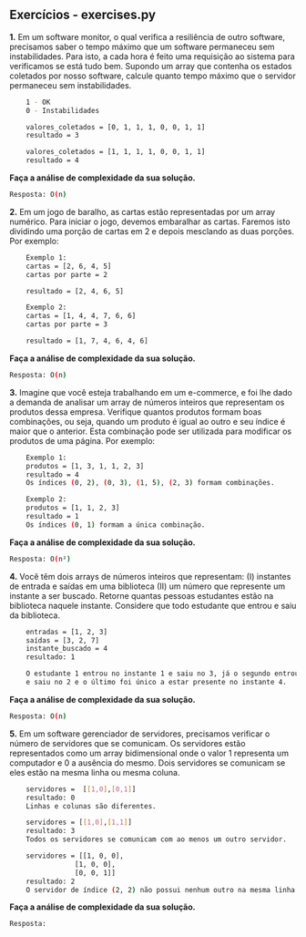 ## Exercícios - exercises.py

**1.** Em um software monitor, o qual verifica a resiliência de outro software, precisamos saber o tempo máximo que um software permaneceu sem instabilidades. Para isto, a cada hora é feito uma requisição ao sistema para verificamos se está tudo bem. Supondo um array que contenha os estados coletados por nosso software, calcule quanto tempo máximo que o servidor permaneceu sem instabilidades.
```sh
    1 - OK
    0 - Instabilidades

    valores_coletados = [0, 1, 1, 1, 0, 0, 1, 1]
    resultado = 3

    valores_coletados = [1, 1, 1, 1, 0, 0, 1, 1]
    resultado = 4
```
**Faça a análise de complexidade da sua solução.**
```sh
Resposta: O(n)
```

**2.** Em um jogo de baralho, as cartas estão representadas por um array numérico. Para iniciar o jogo, devemos embaralhar as cartas. Faremos isto dividindo uma porção de cartas em 2 e depois mesclando as duas porções. Por exemplo:
```sh
    Exemplo 1:
    cartas = [2, 6, 4, 5]
    cartas por parte = 2

    resultado = [2, 4, 6, 5]

    Exemplo 2:
    cartas = [1, 4, 4, 7, 6, 6]
    cartas por parte = 3

    resultado = [1, 7, 4, 6, 4, 6]
```
**Faça a análise de complexidade da sua solução.**
```sh
Resposta: O(n)
```

**3.** Imagine que você esteja trabalhando em um e-commerce, e foi lhe dado a demanda de analisar um array de números inteiros que representam os produtos dessa empresa. Verifique quantos produtos formam boas combinações, ou seja, quando um produto é igual ao outro e seu índice é maior que o anterior. Esta combinação pode ser utilizada para modificar os produtos de uma página. Por exemplo:
```sh
    Exemplo 1:
    produtos = [1, 3, 1, 1, 2, 3]
    resultado = 4
    Os índices (0, 2), (0, 3), (1, 5), (2, 3) formam combinações.

    Exemplo 2:
    produtos = [1, 1, 2, 3]
    resultado = 1
    Os índices (0, 1) formam a única combinação.
```
**Faça a análise de complexidade da sua solução.**
```sh
Resposta: O(n²)
```

**4.** Você têm dois arrays de números inteiros que representam: (I) instantes de entrada e saídas em uma biblioteca (II) um número que represente um instante a ser buscado. Retorne quantas pessoas estudantes estão na biblioteca naquele instante. Considere que todo estudante que entrou e saiu da biblioteca.
```sh
    entradas = [1, 2, 3]
    saídas = [3, 2, 7]
    instante_buscado = 4
    resultado: 1

    O estudante 1 entrou no instante 1 e saiu no 3, já o segundo entrou
    e saiu no 2 e o último foi único a estar presente no instante 4.
```
**Faça a análise de complexidade da sua solução.**
```sh
Resposta: O(n)
```

**5.** Em um software gerenciador de servidores, precisamos verificar o número de servidores que se comunicam. Os servidores estão representados como um array bidimensional onde o valor 1 representa um computador e 0 a ausência do mesmo. Dois servidores se comunicam se eles estão na mesma linha ou mesma coluna.
```sh
    servidores =  [[1,0],[0,1]]
    resultado: 0
    Linhas e colunas são diferentes.

    servidores = [[1,0],[1,1]]
    resultado: 3
    Todos os servidores se comunicam com ao menos um outro servidor.

    servidores = [[1, 0, 0],
                [1, 0, 0],
                [0, 0, 1]]
    resultado: 2
    O servidor de índice (2, 2) não possui nenhum outro na mesma linha e coluna.
```
**Faça a análise de complexidade da sua solução.**
```sh
Resposta: 
```
